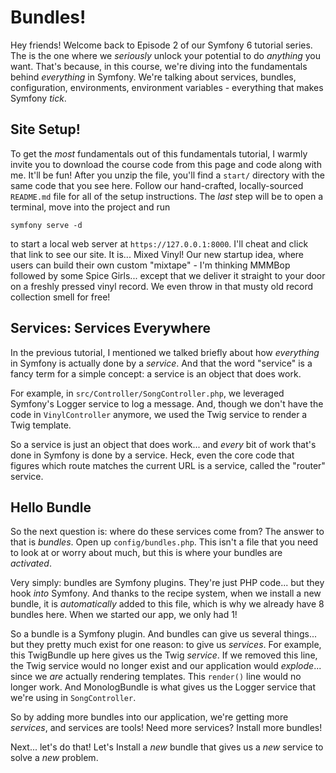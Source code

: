 # Bundles!

Hey friends! Welcome back to Episode 2 of our Symfony 6 tutorial series. The is
the one where we *seriously* unlock your potential to do *anything* you want. That's
because, in this course, we're diving into the fundamentals behind *everything* in
Symfony. We're talking about services, bundles, configuration, environments,
environment variables - everything that makes Symfony *tick*.

## Site Setup!

To get the *most* fundamentals out of this fundamentals tutorial, I warmly invite
you to download the course code from this page and code along with me. It'll be fun!
After you unzip the file, you'll find a `start/` directory with the same code that
you see here. Follow our hand-crafted, locally-sourced `README.md` file for all of
the setup instructions. The *last* step will be to open a terminal, move into the
project and run

```terminal
symfony serve -d
```

to start a local web server at `https://127.0.0.1:8000`. I'll cheat and click that
link to see our site. It is... Mixed Vinyl! Our new startup idea, where users can
build their own custom "mixtape" - I'm thinking MMMBop followed by some Spice Girls...
except that we deliver it straight to your door on a freshly pressed vinyl record.
We even throw in that musty old record collection smell for free!

## Services: Services Everywhere

In the previous tutorial, I mentioned we talked briefly about how *everything* in
Symfony is actually done by a *service*. And that the word "service" is a fancy term
for a simple concept: a service is an object that does work.

For example, in `src/Controller/SongController.php`, we leveraged Symfony's Logger
service to log a message. And, though we don't have the code in `VinylController`
anymore, we used the Twig service to render a Twig template.

So a service is just an object that does work... and *every* bit of work that's done
in Symfony is done by a service. Heck, even the core code that figures which route
matches the current URL is a service, called the "router" service.

## Hello Bundle

So the next question is: where do these services come from? The answer to that is
*bundles*. Open up `config/bundles.php`. This isn't a file that you need to look at
or worry about much, but this is where your bundles are *activated*.

Very simply: bundles are Symfony plugins. They're just PHP code... but they hook
*into* Symfony. And thanks to the recipe system, when we install a new bundle, it
is *automatically* added to this file, which is why we already have 8 bundles
here. When we started our app, we only had 1!

So a bundle is a Symfony plugin. And bundles can give us several things... but
they pretty much exist for one reason: to give us *services*. For example, this
TwigBundle up here gives us the Twig *service*. If we removed this line, the Twig
service would no longer exist and our application would *explode*... since we *are*
actually rendering templates. This `render()` line would no longer work. And
MonologBundle is what gives us the Logger service that we're using in
`SongController`.

So by adding more bundles into our application, we're getting more *services*, and
services are tools! Need more services? Install more bundles!

Next... let's do that! Let's Install a *new* bundle that gives us a *new* service
to solve a *new* problem.
